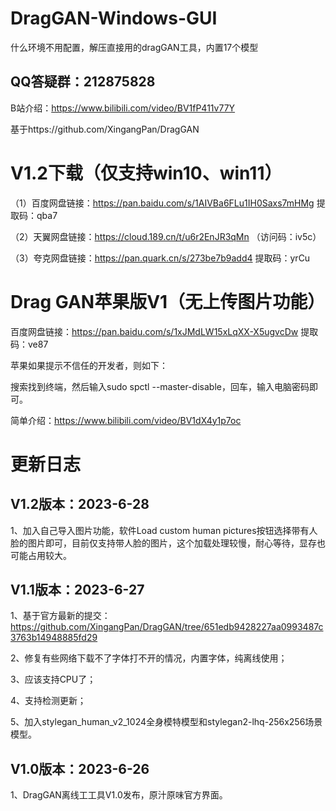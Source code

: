 # DragGAN-Windows-GUI

什么环境不用配置，解压直接用的dragGAN工具，内置17个模型

## QQ答疑群：212875828

B站介绍：https://www.bilibili.com/video/BV1fP411v77Y


基于https://github.com/XingangPan/DragGAN



# V1.2下载（仅支持win10、win11）

（1）百度网盘链接：https://pan.baidu.com/s/1AIVBa6FLu1IH0Saxs7mHMg 提取码：qba7 

（2）天翼网盘链接：https://cloud.189.cn/t/u6r2EnJR3qMn （访问码：iv5c）

（3）夸克网盘链接：https://pan.quark.cn/s/273be7b9add4 提取码：yrCu

# Drag GAN苹果版V1（无上传图片功能）

百度网盘链接：https://pan.baidu.com/s/1xJMdLW15xLqXX-X5ugvcDw 提取码：ve87

苹果如果提示不信任的开发者，则如下： 

搜索找到终端，然后输入sudo spctl --master-disable，回车，输入电脑密码即可。

简单介绍：https://www.bilibili.com/video/BV1dX4y1p7oc


# 更新日志

## V1.2版本：2023-6-28

1、加入自己导入图片功能，软件Load custom human pictures按钮选择带有人脸的图片即可，目前仅支持带人脸的图片，这个加载处理较慢，耐心等待，显存也可能占用较大。


## V1.1版本：2023-6-27

1、基于官方最新的提交：https://github.com/XingangPan/DragGAN/tree/651edb9428227aa0993487c3763b14948885fd29

2、修复有些网络下载不了字体打不开的情况，内置字体，纯离线使用；

3、应该支持CPU了；

4、支持检测更新；

5、加入stylegan_human_v2_1024全身模特模型和stylegan2-lhq-256x256场景模型。

## V1.0版本：2023-6-26

1、DragGAN离线工工具V1.0发布，原汁原味官方界面。


